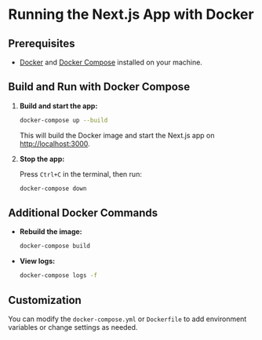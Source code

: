 
# Running the Next.js App with Docker

## Prerequisites

- [Docker](https://docs.docker.com/get-docker/) and [Docker Compose](https://docs.docker.com/compose/install/) installed on your machine.

## Build and Run with Docker Compose

1. **Build and start the app:**

   ```sh
   docker-compose up --build
   ```

   This will build the Docker image and start the Next.js app on [http://localhost:3000](http://localhost:3000).

2. **Stop the app:**

   Press `Ctrl+C` in the terminal, then run:

   ```sh
   docker-compose down
   ```

## Additional Docker Commands

- **Rebuild the image:**

  ```sh
  docker-compose build
  ```

- **View logs:**

  ```sh
  docker-compose logs -f
  ```

## Customization

You can modify the `docker-compose.yml` or `Dockerfile` to add environment variables or change settings as needed.
